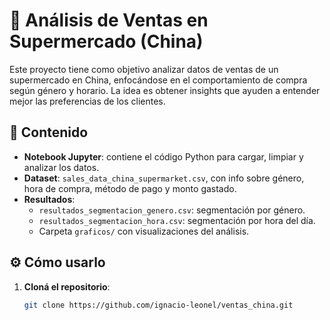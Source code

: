 # 🧾 Análisis de Ventas en Supermercado (China)

Este proyecto tiene como objetivo analizar datos de ventas de un supermercado en China, enfocándose en el comportamiento de compra según género y horario. La idea es obtener insights que ayuden a entender mejor las preferencias de los clientes.

## 📁 Contenido

- **Notebook Jupyter**: contiene el código Python para cargar, limpiar y analizar los datos.
- **Dataset**: `sales_data_china_supermarket.csv`, con info sobre género, hora de compra, método de pago y monto gastado.
- **Resultados**:
  - `resultados_segmentacion_genero.csv`: segmentación por género.
  - `resultados_segmentacion_hora.csv`: segmentación por hora del día.
  - Carpeta `graficos/` con visualizaciones del análisis.

## ⚙️ Cómo usarlo

1. **Cloná el repositorio**:
   ```bash
   git clone https://github.com/ignacio-leonel/ventas_china.git
